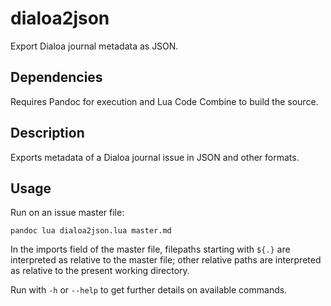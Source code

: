 # dialoa2json

Export Dialoa journal metadata as JSON.

## Dependencies

Requires Pandoc for execution and Lua Code Combine to build the source.

## Description

Exports metadata of a Dialoa journal issue in JSON and other formats.

## Usage

Run on an issue master file:

    pandoc lua dialoa2json.lua master.md

In the imports field of the master file, filepaths starting with
`${.}` are interpreted as relative to the master file; other
relative paths are interpreted as relative to the present working
directory.

Run with `-h` or `--help` to get further details on available 
commands.